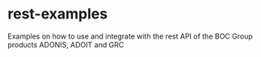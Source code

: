 # rest-examples
Examples on how to use and integrate with the rest API of the BOC Group products ADONIS, ADOIT and GRC
